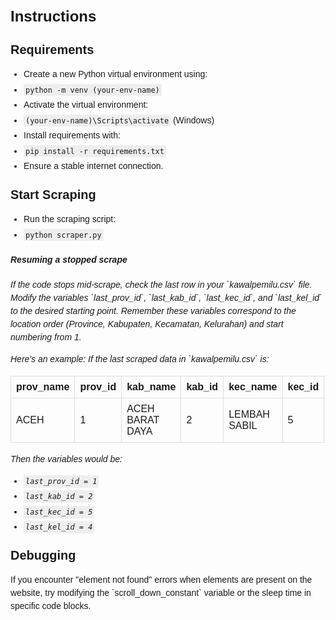 <!DOCTYPE html>
<html lang="en">
<head>
  <meta charset="UTF-8">
  <meta name="viewport" content="width=device-width, initial-scale=1.0">
  <title>Instructions</title>
  <style>
    body {
      font-family: verdana, sans-serif;
      line-height: 1.5;
    }
    h1, h2 {
      margin-top: 1em;
      margin-bottom: 0.5em;
    }
    h1 {
      font-size: 1.5rem;
    }
    h2 {
      font-size: 1.25rem;
    }
    ul {
      list-style: disc;
      padding-left: 1.5em;
    }
    li {
      margin-bottom: 0.25em;
    }
    code {
      font-family: monospace;
      padding: 0.25em;
      background-color: #eee;
    }
    table {
      border-collapse: collapse;
      width: 100%;
    }
    th, td {
      padding: 0.5em;
      border: 1px solid #ddd;
    }
    .info {
      font-style: italic;
      margin-top: 0.5em;
    }
  </style>
</head>
<body>
  <h1>Instructions</h1>

  <h2>Requirements</h2>
  <ul>
    <li>Create a new Python virtual environment using:</li>
    <li><code>python -m venv (your-env-name)</code></li>
    <li>Activate the virtual environment:</li>
    <li><code>(your-env-name)\Scripts\activate</code> (Windows)</li>
    <li>Install requirements with:</li>
    <li><code>pip install -r requirements.txt</code></li>
    <li>Ensure a stable internet connection.</li>
  </ul>

  <h2 id="start-scraping">Start Scraping</h2>
  <ul>
    <li>Run the scraping script:</li>
    <li><code>python scraper.py</code></li>
  </ul>

  <div class="info">
    <h4>Resuming a stopped scrape</h4>
    <p>If the code stops mid-scrape, check the last row in your `kawalpemilu.csv` file. Modify the variables `last_prov_id`, `last_kab_id`, `last_kec_id`, and `last_kel_id` to the desired starting point. Remember these variables correspond to the location order (Province, Kabupaten, Kecamatan, Kelurahan) and start numbering from 1.</p>
    <p>Here's an example: If the last scraped data in `kawalpemilu.csv` is:</p>
    <table>
      <tr>
        <th>prov_name</th>
        <th>prov_id</th>
        <th>kab_name</th>
        <th>kab_id</th>
        <th>kec_name</th>
        <th>kec_id</th>
        <th>kel_name</th>
        <th>kel_id</th>
        <th>...</th>
      </tr>
      <tr>
        <td>ACEH</td>
        <td>1</td>
        <td>ACEH BARAT DAYA</td>
        <td>2</td>
        <td>LEMBAH SABIL</td>
        <td>5</td>
        <td>GEULANGGANG BATEE</td>
        <td>3</td>
        <td>...</td>
      </tr>
    </table>
    <p>Then the variables would be:</p>
    <ul>
      <li><code>last_prov_id = 1</code></li>
      <li><code>last_kab_id = 2</code></li>
      <li><code>last_kec_id = 5</code></li>
      <li><code>last_kel_id = 4</code></li>
    </ul>
  </div>

  <h2>Debugging</h2>
  <p>If you encounter "element not found" errors when elements are present on the website, try modifying the `scroll_down_constant` variable or the sleep time in specific code blocks.</p>
</body>
</html>